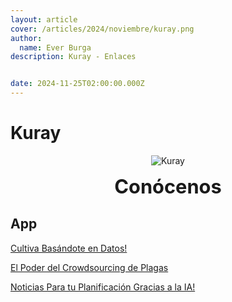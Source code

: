 ```yaml
---
layout: article
cover: /articles/2024/noviembre/kuray.png
author:
  name: Ever Burga
description: Kuray - Enlaces


date: 2024-11-25T02:00:00.000Z
---
```


# Kuray
<p align="center">
  <img src="/articles/2024/octubre/nueva-cajamarca.jpg" alt="Kuray">
</p>
<p align="center">
  <a href="https://www.canva.com/design/DAGWzA9MmuM/GThmrxiz-iPu-Wb5z8ZnYQ/view?utm_content=DAGWzA9MmuM&utm_campaign=designshare&utm_medium=link&utm_source=editor#12" target="_blank" style="text-decoration:none; font-size:2.2em; font-weight:bold;">Conócenos</a>
</p>

## App

<a href="https://474f-2800-200-ef20-5b4-ebac-ef8-a9a4-48ae.ngrok-free.app/" target="_blank">Cultiva Basándote en Datos!</a>

<a href="https://c39b-2800-200-ef20-5b4-ebac-ef8-a9a4-48ae.ngrok-free.app" target="_blank">El Poder del Crowdsourcing de Plagas</a>

<a href="https://474f-2800-200-ef20-5b4-ebac-ef8-a9a4-48ae.ngrok-free.app/" target="_blank">Noticias Para tu Planificación Gracias a la IA!</a>



